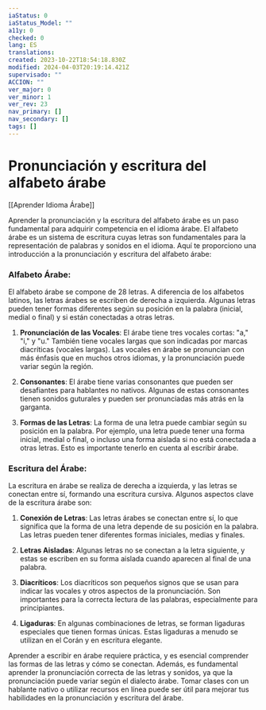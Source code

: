 ```yaml
---
iaStatus: 0
iaStatus_Model: ""
a11y: 0
checked: 0
lang: ES
translations: 
created: 2023-10-22T18:54:18.830Z
modified: 2024-04-03T20:19:14.421Z
supervisado: ""
ACCION: ""
ver_major: 0
ver_minor: 1
ver_rev: 23
nav_primary: []
nav_secondary: []
tags: []
---
```

# Pronunciación y escritura del alfabeto árabe

[[Aprender Idioma Árabe]]

Aprender la pronunciación y la escritura del alfabeto árabe es un paso fundamental para adquirir competencia en el idioma árabe. El alfabeto árabe es un sistema de escritura cuyas letras son fundamentales para la representación de palabras y sonidos en el idioma. Aquí te proporciono una introducción a la pronunciación y escritura del alfabeto árabe:

### Alfabeto Árabe:

El alfabeto árabe se compone de 28 letras. A diferencia de los alfabetos latinos, las letras árabes se escriben de derecha a izquierda. Algunas letras pueden tener formas diferentes según su posición en la palabra (inicial, medial o final) y si están conectadas a otras letras.

1. **Pronunciación de las Vocales**: El árabe tiene tres vocales cortas: "a," "i," y "u." También tiene vocales largas que son indicadas por marcas diacríticas (vocales largas). Las vocales en árabe se pronuncian con más énfasis que en muchos otros idiomas, y la pronunciación puede variar según la región.
    
2. **Consonantes**: El árabe tiene varias consonantes que pueden ser desafiantes para hablantes no nativos. Algunas de estas consonantes tienen sonidos guturales y pueden ser pronunciadas más atrás en la garganta.
    
3. **Formas de las Letras**: La forma de una letra puede cambiar según su posición en la palabra. Por ejemplo, una letra puede tener una forma inicial, medial o final, o incluso una forma aislada si no está conectada a otras letras. Esto es importante tenerlo en cuenta al escribir árabe.
    

### Escritura del Árabe:

La escritura en árabe se realiza de derecha a izquierda, y las letras se conectan entre sí, formando una escritura cursiva. Algunos aspectos clave de la escritura árabe son:

1. **Conexión de Letras**: Las letras árabes se conectan entre sí, lo que significa que la forma de una letra depende de su posición en la palabra. Las letras pueden tener diferentes formas iniciales, medias y finales.
    
2. **Letras Aisladas**: Algunas letras no se conectan a la letra siguiente, y estas se escriben en su forma aislada cuando aparecen al final de una palabra.
    
3. **Diacríticos**: Los diacríticos son pequeños signos que se usan para indicar las vocales y otros aspectos de la pronunciación. Son importantes para la correcta lectura de las palabras, especialmente para principiantes.
    
4. **Ligaduras**: En algunas combinaciones de letras, se forman ligaduras especiales que tienen formas únicas. Estas ligaduras a menudo se utilizan en el Corán y en escritura elegante.
    

Aprender a escribir en árabe requiere práctica, y es esencial comprender las formas de las letras y cómo se conectan. Además, es fundamental aprender la pronunciación correcta de las letras y sonidos, ya que la pronunciación puede variar según el dialecto árabe. Tomar clases con un hablante nativo o utilizar recursos en línea puede ser útil para mejorar tus habilidades en la pronunciación y escritura del árabe.